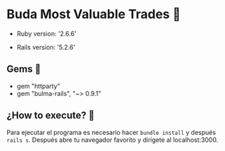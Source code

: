 # Buda Most Valuable Trades :money_with_wings:

* Ruby version: '2.6.6'

* Rails version: '5.2.6'

## Gems :gem:

* gem "httparty"
* gem "bulma-rails", "~> 0.9.1"

## ¿How to execute? :eyes:

Para ejecutar el programa es necesario hacer ```bundle install``` y después ```rails s```. Después abre tu navegador favorito y dirígete al localhost:3000.
